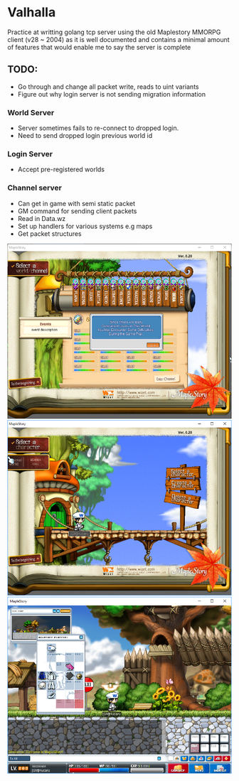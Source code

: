 # Valhalla
Practice at writting golang tcp server using the old Maplestory MMORPG client (v28 ~ 2004) as it is well documented and contains a minimal amount of features that would enable me to say the server is complete

## TODO:
- Go through and change all packet write, reads to uint variants
- Figure out why login server is not sending migration information
### World Server
- Server sometimes fails to re-connect to dropped login.
- Need to send dropped login previous world id

### Login Server
- Accept pre-registered worlds

### Channel server
- Can get in game with semi static packet
- GM command for sending client packets
- Read in Data.wz
- Set up handlers for various systems e.g maps
- Get packet structures

![Alt text](images/server_select.png?raw=true "Server Select")
![Alt text](images/character_select.png?raw=true "Character Select")
![Alt text](images/ingame.png?raw=true "In Game")
